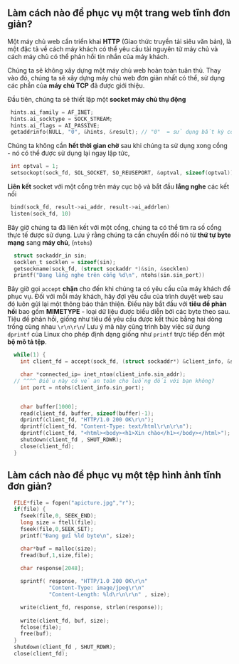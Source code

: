 ## Làm cách nào để phục vụ một trang web tĩnh đơn giản?

Một máy chủ web cần triển khai **HTTP** (Giao thức truyền tải siêu văn bản), là một đặc tả về cách máy khách có thể yêu cầu tài nguyên từ máy chủ và cách máy chủ có thể phản hồi tin nhắn của máy khách.

Chúng ta sẽ không xây dựng một máy chủ web hoàn toàn tuân thủ. Thay vào đó, chúng ta sẽ xây dựng máy chủ web đơn giản nhất có thể, sử dụng các phần của **máy chủ TCP** đã được giới thiệu.

Đầu tiên, chúng ta sẽ thiết lập một **socket máy chủ thụ động**
```C
 hints.ai_family = AF_INET;
 hints.ai_socktype = SOCK_STREAM;
 hints.ai_flags = AI_PASSIVE;
 getaddrinfo(NULL, "0", &hints, &result); // "0"  = sử dụng bất kỳ cổng nào còn trống
```
Chúng ta không cần **hết thời gian chờ** sau khi chúng ta sử dụng xong cổng - nó có thể được sử dụng lại ngay lập tức,
```C
 int optval = 1;
 setsockopt(sock_fd, SOL_SOCKET, SO_REUSEPORT, &optval, sizeof(optval));
```
**Liên kết** socket với một cổng trên máy cục bộ và bắt đầu **lắng nghe** các kết nối
```C
 bind(sock_fd, result->ai_addr, result->ai_addrlen)
 listen(sock_fd, 10)
```
Bây giờ chúng ta đã liên kết với một cổng, chúng ta có thể tìm ra số cổng thực tế được sử dụng. Lưu ý rằng chúng ta cần chuyển đổi nó từ **thứ tự byte mạng** sang **máy chủ**, (`ntohs`)
```C
  struct sockaddr_in sin;
  socklen_t socklen = sizeof(sin);
  getsockname(sock_fd, (struct sockaddr *)&sin, &socklen)
  printf("Đang lắng nghe trên cổng %d\n", ntohs(sin.sin_port)) 
````
  
Bây giờ gọi `accept` **chặn** cho đến khi chúng ta có yêu cầu của máy khách để phục vụ. Đối với mỗi máy khách, hãy đợi yêu cầu của trình duyệt web sau đó luôn gửi lại một thông báo thân thiện. Điều này bắt đầu với **tiêu đề phản hồi** bao gồm **MIMETYPE** - loại dữ liệu được biểu diễn bởi các byte theo sau. Tiêu đề phản hồi, giống như tiêu đề yêu cầu được kết thúc bằng hai dòng trống cùng nhau `\r\n\r\n`/ Lưu ý mã này cũng trình bày việc sử dụng `dprintf` của Linux cho phép định dạng giống như `printf` trực tiếp đến một **bộ mô tả tệp**.
```C
  while(1) {
    int client_fd = accept(sock_fd, (struct sockaddr*) &client_info, &size);

    char *connected_ip= inet_ntoa(client_info.sin_addr);
  // ^^^^ Điều này có vẻ an toàn cho luồng đối với bạn không?
    int port = ntohs(client_info.sin_port);


    char buffer[1000];
    read(client_fd, buffer, sizeof(buffer)-1);
    dprintf(client_fd, "HTTP/1.0 200 OK\r\n");
    dprintf(client_fd, "Content-Type: text/html\r\n\r\n");
    dprintf(client_fd, "<html><body><h1>Xin chào</h1></body></html>");
    shutdown(client_fd , SHUT_RDWR);
    close(client_fd);
  }
```

## Làm cách nào để phục vụ một tệp hình ảnh tĩnh đơn giản?
```C
  FILE*file = fopen("apicture.jpg","r");
  if(file) {
    fseek(file,0, SEEK_END);
    long size = ftell(file);
    fseek(file,0,SEEK_SET);
    printf("Đang gửi %ld byte\n", size);

    char*buf = malloc(size);
    fread(buf,1,size,file);

    char response[2048];
    
    sprintf( response, "HTTP/1.0 200 OK\r\n"
             "Content-Type: image/jpeg\r\n"
             "Content-Length: %ld\r\n\r\n" , size);

    write(client_fd, response, strlen(response));
    
    write(client_fd, buf, size);
    fclose(file);
    free(buf);
  }		
  shutdown(client_fd , SHUT_RDWR);
  close(client_fd);
```



